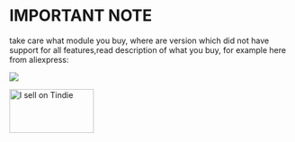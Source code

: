 # IMPORTANT NOTE

take care what module you buy, where are version which did not have support for all features,read description of what you buy, for example here from aliexpress:


<img src="https://raw.githubusercontent.com/tomaskovacik/BK3254/master/bk3254_only_BT.png">

<a href="https://www.tindie.com/products/tomaskovacik/assembled-advanced-breadboard-adapter-for-bk3245/"><img src="https://d2ss6ovg47m0r5.cloudfront.net/badges/tindie-mediums.png" alt="I sell on Tindie" width="150" height="78"></a>

